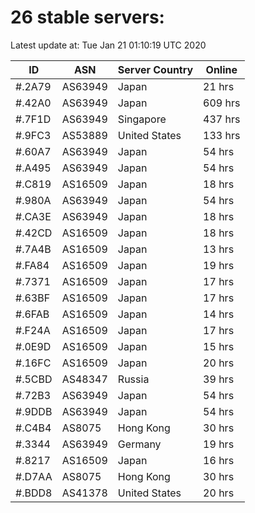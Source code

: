 # 26 stable servers:

Latest update at: Tue Jan 21 01:10:19 UTC 2020

| ID | ASN | Server Country | Online |
| -- | --- | -------------- | ------ |
| #.2A79 | AS63949 | Japan | 21 hrs |
| #.42A0 | AS63949 | Japan | 609 hrs |
| #.7F1D | AS63949 | Singapore | 437 hrs |
| #.9FC3 | AS53889 | United States | 133 hrs |
| #.60A7 | AS63949 | Japan | 54 hrs |
| #.A495 | AS63949 | Japan | 54 hrs |
| #.C819 | AS16509 | Japan | 18 hrs |
| #.980A | AS63949 | Japan | 54 hrs |
| #.CA3E | AS63949 | Japan | 18 hrs |
| #.42CD | AS16509 | Japan | 18 hrs |
| #.7A4B | AS16509 | Japan | 13 hrs |
| #.FA84 | AS16509 | Japan | 19 hrs |
| #.7371 | AS16509 | Japan | 17 hrs |
| #.63BF | AS16509 | Japan | 17 hrs |
| #.6FAB | AS16509 | Japan | 14 hrs |
| #.F24A | AS16509 | Japan | 17 hrs |
| #.0E9D | AS16509 | Japan | 15 hrs |
| #.16FC | AS16509 | Japan | 20 hrs |
| #.5CBD | AS48347 | Russia | 39 hrs |
| #.72B3 | AS63949 | Japan | 54 hrs |
| #.9DDB | AS63949 | Japan | 54 hrs |
| #.C4B4 | AS8075 | Hong Kong | 30 hrs |
| #.3344 | AS63949 | Germany | 19 hrs |
| #.8217 | AS16509 | Japan | 16 hrs |
| #.D7AA | AS8075 | Hong Kong | 30 hrs |
| #.BDD8 | AS41378 | United States | 20 hrs |

